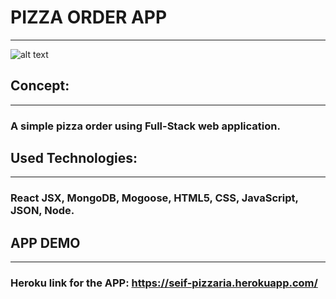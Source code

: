 # **PIZZA ORDER APP**
****************************************************

![alt text](https://res.cloudinary.com/dqiighjqq/image/upload/v1588991875/pizza_bwivqj.jpg)




## **Concept:**
-----------------------
### A simple pizza order using Full-Stack web application.






## **Used Technologies:**
-------------------------
### React JSX, MongoDB, Mogoose, HTML5, CSS, JavaScript, JSON, Node.







 ## **APP DEMO**
 ----------------------------------------------------------------

 ### Heroku link for the APP: https://seif-pizzaria.herokuapp.com/